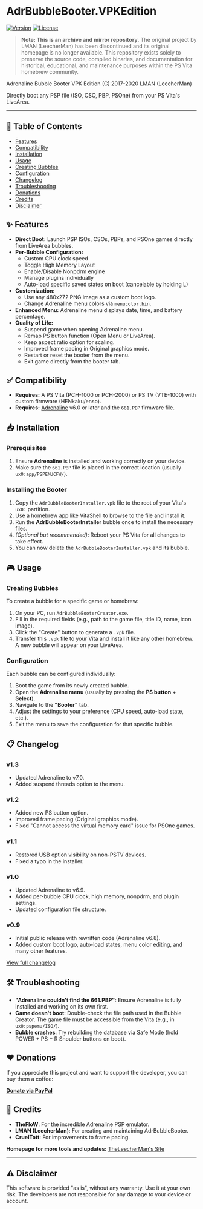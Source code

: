# AdrBubbleBooter.VPKEdition

[![Version](https://img.shields.io/badge/Version-1.3-blue.svg)](https://github.com/yourusername/AdrBubbleBooter.VPKEdition/releases)
[![License](https://img.shields.io/badge/License-Unlicense-lightgrey.svg)](LICENSE)

> **Note: This is an archive and mirror repository.**
> The original project by LMAN (LeecherMan) has been discontinued and its original homepage is no longer available. This repository exists solely to preserve the source code, compiled binaries, and documentation for historical, educational, and maintenance purposes within the PS Vita homebrew community.

Adrenaline Bubble Booter VPK Edition (C) 2017-2020 LMAN (LeecherMan)

Directly boot any PSP file (ISO, CSO, PBP, PSOne) from your PS Vita's LiveArea.

---

## 📖 Table of Contents

- [Features](#-features)
- [Compatibility](#-compatibility)
- [Installation](#-installation)
- [Usage](#-usage)
- [Creating Bubbles](#-creating-bubbles)
- [Configuration](#-configuration)
- [Changelog](#-changelog)
- [Troubleshooting](#-troubleshooting)
- [Donations](#-donations)
- [Credits](#-credits)
- [Disclaimer](#-disclaimer)

## ✨ Features

*   **Direct Boot:** Launch PSP ISOs, CSOs, PBPs, and PSOne games directly from LiveArea bubbles.
*   **Per-Bubble Configuration:**
    *   Custom CPU clock speed
    *   Toggle High Memory Layout
    *   Enable/Disable Nonpdrm engine
    *   Manage plugins individually
    *   Auto-load specific saved states on boot (cancelable by holding L)
*   **Customization:**
    *   Use any 480x272 PNG image as a custom boot logo.
    *   Change Adrenaline menu colors via `menucolor.bin`.
*   **Enhanced Menu:** Adrenaline menu displays date, time, and battery percentage.
*   **Quality of Life:**
    *   Suspend game when opening Adrenaline menu.
    *   Remap PS button function (Open Menu or LiveArea).
    *   Keep aspect ratio option for scaling.
    *   Improved frame pacing in Original graphics mode.
    *   Restart or reset the booter from the menu.
    *   Exit game directly from the booter tab.

## ✅ Compatibility

*   **Requires:** A PS Vita (PCH-1000 or PCH-2000) or PS TV (VTE-1000) with custom firmware (HENkaku/enso).
*   **Requires:** [Adrenaline](https://github.com/TheOfficialFloW/Adrenaline) v6.0 or later and the `661.PBP` firmware file.

## 📥 Installation

### Prerequisites
1.  Ensure **Adrenaline** is installed and working correctly on your device.
2.  Make sure the `661.PBP` file is placed in the correct location (usually `ux0:app/PSPEMUCFW/`).

### Installing the Booter
1.  Copy the `AdrBubbleBooterInstaller.vpk` file to the root of your Vita's `ux0:` partition.
2.  Use a homebrew app like VitaShell to browse to the file and install it.
3.  Run the **AdrBubbleBooterInstaller** bubble once to install the necessary files.
4.  *(Optional but recommended)*: Reboot your PS Vita for all changes to take effect.
5.  You can now delete the `AdrBubbleBooterInstaller.vpk` and its bubble.

## 🎮 Usage

### Creating Bubbles
To create a bubble for a specific game or homebrew:
1.  On your PC, run `AdrBubbleBooterCreator.exe`.
2.  Fill in the required fields (e.g., path to the game file, title ID, name, icon image).
3.  Click the "Create" button to generate a `.vpk` file.
4.  Transfer this `.vpk` file to your Vita and install it like any other homebrew. A new bubble will appear on your LiveArea.

### Configuration
Each bubble can be configured individually:
1.  Boot the game from its newly created bubble.
2.  Open the **Adrenaline menu** (usually by pressing the **PS button** + **Select**).
3.  Navigate to the **"Booter"** tab.
4.  Adjust the settings to your preference (CPU speed, auto-load state, etc.).
5.  Exit the menu to save the configuration for that specific bubble.

## 📋 Changelog

### v1.3
- Updated Adrenaline to v7.0.
- Added suspend threads option to the menu.

### v1.2
- Added new PS button option.
- Improved frame pacing (Original graphics mode).
- Fixed "Cannot access the virtual memory card" issue for PSOne games.

### v1.1
- Restored USB option visibility on non-PSTV devices.
- Fixed a typo in the installer.

### v1.0
- Updated Adrenaline to v6.9.
- Added per-bubble CPU clock, high memory, nonpdrm, and plugin settings.
- Updated configuration file structure.

### v0.9
- Initial public release with rewritten code (Adrenaline v6.8).
- Added custom boot logo, auto-load states, menu color editing, and many other features.

[View full changelog](CHANGELOG.md)

## 🛠️ Troubleshooting

*   **"Adrenaline couldn't find the 661.PBP"**: Ensure Adrenaline is fully installed and working on its own first.
*   **Game doesn't boot**: Double-check the file path used in the Bubble Creator. The game file must be accessible from the Vita (e.g., in `ux0:pspemu/ISO/`).
*   **Bubble crashes**: Try rebuilding the database via Safe Mode (hold POWER + PS + R Shoulder buttons on boot).

## ❤️ Donations

If you appreciate this project and want to support the developer, you can buy them a coffee:

[**Donate via PayPal**](https://sites.google.com/site/theleecherman/donate)

## 🙏 Credits

*   **TheFloW**: For the incredible Adrenaline PSP emulator.
*   **LMAN (LeecherMan)**: For creating and maintaining AdrBubbleBooter.
*   **CruelTott**: For improvements to frame pacing.

**Homepage for more tools and updates:** [TheLeecherMan's Site](https://sites.google.com/site/theleecherman)

---

## ⚠️ Disclaimer

This software is provided "as is", without any warranty. Use it at your own risk. The developers are not responsible for any damage to your device or account.
